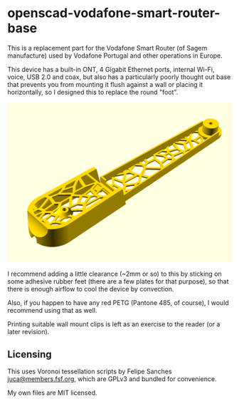 # openscad-vodafone-smart-router-base

This is a replacement part for the Vodafone Smart Router (of Sagem manufacture) used by Vodafone Portugal and other operations in Europe.

This device has a built-in ONT, 4 Gigabit Ethernet ports, internal Wi-Fi, voice, USB 2.0 and coax, but also has a particularly poorly thought out base that prevents you from mounting it flush against a wall or placing it horizontally, so I designed this to replace the round "foot".

![](screenshot.png)

I recommend adding a little clearance (~2mm or so) to this by sticking on some adhesive rubber feet (there are a few plates for that purpose), so that there is enough airflow to cool the device by convection.

Also, if you happen to have any red PETG (Pantone 485, of course), I would recommend using that as well.

Printing suitable wall mount clips is left as an exercise to the reader (or a later revision).

## Licensing

This uses Voronoi tessellation scripts by Felipe Sanches <juca@members.fsf.org>, which are GPLv3 and bundled for convenience.

My own files are MIT licensed.
